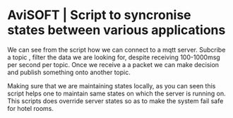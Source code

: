 # AviSOFT | Script to syncronise states between various applications

We can see from the script how we can connect to a mqtt server. Subcribe a topic , filter the data we are looking for, despite receiving 100-1000msg per second per topic.
Once we receive a a packet we can make decision and publish something onto another topic.

Making sure that we are maintaining states locally, as you can seen this script helps one to maintain same states on which the server is running on.
This scripts does override server states so as to make the system fail safe for hotel rooms.
